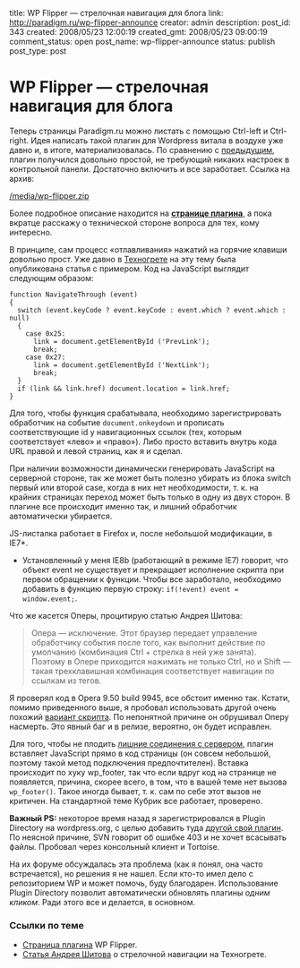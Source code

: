 title: WP Flipper — стрелочная навигация для блога
link: http://paradigm.ru/wp-flipper-announce
creator: admin
description:
post_id: 343
created: 2008/05/23 12:00:19
created_gmt: 2008/05/23 09:00:19
comment_status: open
post_name: wp-flipper-announce
status: publish
post_type: post

# WP Flipper — стрелочная навигация для блога

Теперь страницы Paradigm.ru можно листать с помощью Ctrl-left и Ctrl-right. Идея написать такой плагин для Wordpress витала в воздухе уже давно и, в итоге, материализовалась. По сравнению с [предыдущим](/wp-postlist/), плагин получился довольно простой, не требующий никаких настроек в контрольной панели. Достаточно включить и все заработает. Ссылка на архив:

[/media/wp-flipper.zip](/media/wp-flipper.zip)

Более подробное описание находится на **[странице плагина](/wp-flipper/)**, а пока вкратце расскажу о технической стороне вопроса для тех, кому интересно.

В принципе, сам процесс «отлавливания» нажатий на горячие клавиши довольно прост. Уже давно в [Техногрете](http://www.artlebedev.ru/tools/technogrette/) на эту тему была опубликована статья с примером. Код на JavaScript выглядит следующим образом:

    function NavigateThrough (event)
    {
      switch (event.keyCode ? event.keyCode : event.which ? event.which : null)
      {
        case 0x25:
          link = document.getElementById ('PrevLink');
          break;
        case 0x27:
          link = document.getElementById ('NextLink');
          break;
      }
      if (link && link.href) document.location = link.href;
    }

Для того, чтобы функция срабатывала, необходимо зарегистрировать обработчик на событие `document.onkeydown` и прописать соответствующие id у навигационных ссылок (тех, которым соответствует «лево» и «право»). Либо просто вставить внутрь кода URL правой и левой страниц, как я и сделал.

При наличии возможности динамически генерировать JavaScript на серверной стороне, так же может быть полезно убирать из блока switch первый или второй case, когда в них нет необходимости, т. к. на крайних страницах переход может быть только в одну из двух сторон. В плагине все происходит именно так, и лишний обработчик автоматически убирается.

JS-листалка работает в Firefox и, после небольшой модификации, в IE7*.

* Установленный у меня IE8b (работающий в режиме IE7) говорит, что объект event не существует и прекращает исполнение скрипта при первом обращении к функции. Чтобы все заработало, необходимо добавить в функцию первую строку: `if(!event) event = window.event;`.

Что же касется Оперы, процитирую статью Андрея Шитова:

> Опера — исключение. Этот браузер передает управление обработчику события после того, как выполнит действие по умолчанию (комбинация Ctrl + стрелка в ней уже занята). Поэтому в Опере приходится нажимать не только Ctrl, но и Shift — такая трехклавишная комбинация соответствует навигации по ссылкам из тегов.

Я проверял код в Opera 9.50 build 9945, все обстоит именно так. Кстати, помимо приведенного выше, я пробовал использовать другой очень похожий [вариант скрипта](http://b23.ru/ynj). По непонятной причине он обрушивал Оперу насмерть. Это явный баг и в релизе, вероятно, он будет исправлен.

Для того, чтобы не плодить [лишние соединения с сервером](/2008/05/11/circumventing-browser-connection-limits/), плагин вставляет JavaScript прямо в код страницы (он совсем небольшой, поэтому такой метод подключения предпочтителен). Вставка происходит по хуку wp_footer, так что если вдруг код на странице не появляется, причина, скорее всего, в том, что в вашей теме нет вызова `wp_footer()`. Такое иногда бывает, т. к. сам по себе этот вызов не критичен. На стандартной теме Кубрик все работает, проверено.

**Важный PS:** некоторое время назад я зарегистрировался в Plugin Directory на wordpress.org, с целью добавить туда [другой свой плагин](/wp-postlist/). По неясной причине, SVN говорит об ошибке 403 и не хочет всасывать файлы. Пробовал через консольный клиент и Tortoise.

На их форуме обсуждалась эта проблема (как я понял, она часто встречается), но решения я не нашел. Если кто-то имел дело с репозиторием WP и может помочь, буду благодарен. Использование Plugin Directory позволит автоматически обновлять плагины _одним кликом_. Ради этого все и делается, в основном.

### Ссылки по теме

  * [Страница плагина](/wp-flipper/) WP Flipper.
  * [Статья Андрея Шитова](http://www.artlebedev.ru/tools/technogrette/) о стрелочной навигации на Техногрете.
